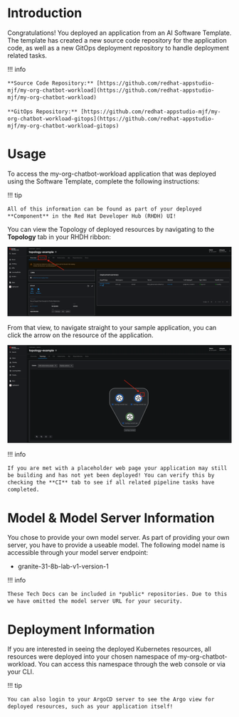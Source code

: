 # **Introduction**

Congratulations! You deployed an application from an AI Software Template. The template has created a new source code repository for the application code, as well as a new GitOps deployment repository to handle deployment related tasks.

!!! info

    **Source Code Repository:** [https://github.com/redhat-appstudio-mjf/my-org-chatbot-workload](https://github.com/redhat-appstudio-mjf/my-org-chatbot-workload)

    **GitOps Repository:** [https://github.com/redhat-appstudio-mjf/my-org-chatbot-workload-gitops](https://github.com/redhat-appstudio-mjf/my-org-chatbot-workload-gitops)

# **Usage**

To access the my-org-chatbot-workload application that was deployed using the Software Template, complete the following instructions:

!!! tip

    All of this information can be found as part of your deployed **Component** in the Red Hat Developer Hub (RHDH) UI!

You can view the Topology of deployed resources by navigating to the **Topology** tab in your RHDH ribbon:

![Topology Ribbon](./images/topology-ribbon.png)

From that view, to navigate straight to your sample application, you can click the arrow on the resource of the application.

![Topology View Application Link](./images/topology-app-link.png)

!!! info

    If you are met with a placeholder web page your application may still be building and has not yet been deployed! You can verify this by checking the **CI** tab to see if all related pipeline tasks have completed.

# **Model & Model Server Information**
You chose to provide your own model server. As part of providing your own server, you have to provide a useable model. The following model name is accessible through your model server endpoint:

- granite-31-8b-lab-v1-version-1

!!! info

    These Tech Docs can be included in *public* repositories. Due to this we have omitted the model server URL for your security.

# **Deployment Information**

If you are interested in seeing the deployed Kubernetes resources, all resources were deployed into your chosen namespace of my-org-chatbot-workload. You can access this namespace through the web console or via your CLI.

!!! tip

    You can also login to your ArgoCD server to see the Argo view for deployed resources, such as your application itself!
